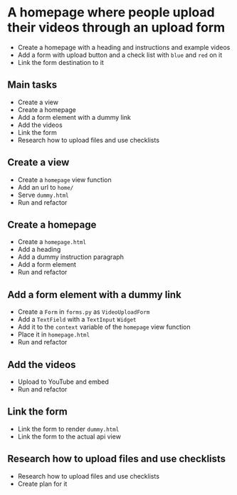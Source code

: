 # A homepage where people upload their videos through an upload form

- Create a homepage with a heading and instructions and example videos
- Add a form with upload button and a check list with `blue` and `red` on it
- Link the form destination to it

## Main tasks

- Create a view
- Create a homepage
- Add a form element with a dummy link
- Add the videos
- Link the form
- Research how to upload files and use checklists

## Create a view

- Create a `homepage` view function
- Add an url to `home/`
- Serve `dummy.html`
- Run and refactor

## Create a homepage

- Create a `homepage.html`
- Add a heading
- Add a dummy instruction paragraph
- Add a form element
- Run and refactor

## Add a form element with a dummy link

- Create a `Form` in `forms.py` as `VideoUploadForm`
- Add a `TextField` with a `TextInput` `Widget`
- Add it to the `context` variable of the `homepage` view function
- Place it in `homepage.html`
- Run and refactor

## Add the videos

- Upload to YouTube and embed
- Run and refactor

## Link the form

- Link the form to render `dummy.html`
- Link the form to the actual api view

## Research how to upload files and use checklists

- Research how to upload files and use checklists
- Create plan for it
